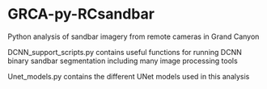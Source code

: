 # GRCA-py-RCsandbar
Python analysis of sandbar imagery from remote cameras in Grand Canyon 

DCNN_support_scripts.py 
	contains useful functions for running DCNN binary sandbar segmentation including many image processing tools
	
			
Unet_models.py 
	contains the different UNet models used in this analysis
	
		